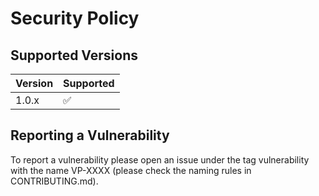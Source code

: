 # Security Policy

## Supported Versions

| Version | Supported          |
| ------- | ------------------ |
| 1.0.x   | :white_check_mark: |

## Reporting a Vulnerability

To report a vulnerability please open an issue under the tag vulnerability with the name VP-XXXX (please check the naming rules in CONTRIBUTING.md).
